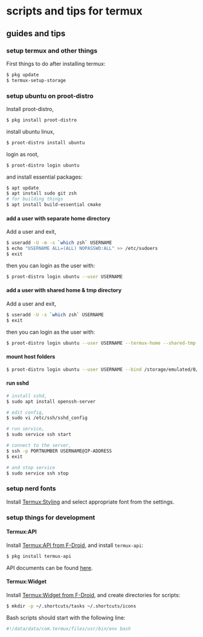 # scripts and tips for termux

## guides and tips

### setup termux and other things

First things to do after installing termux:

```bash
$ pkg update
$ termux-setup-storage
```

### setup ubuntu on proot-distro

Install proot-distro,

```bash
$ pkg install proot-distro
```

install ubuntu linux,

```bash
$ proot-distro install ubuntu
```

login as root,

```bash
$ proot-distro login ubuntu
```

and install essential packages:

```bash
$ apt update
$ apt install sudo git zsh
# for building things
$ apt install build-essential cmake
```

#### add a user with separate home directory

Add a user and exit,

```bash
$ useradd -U -m -s `which zsh` USERNAME
$ echo "USERNAME ALL=(ALL) NOPASSWD:ALL" >> /etc/sudoers
$ exit
```

then you can login as the user with:

```bash
$ proot-distro login ubuntu --user USERNAME
```

#### add a user with shared home & tmp directory

Add a user and exit,

```bash
$ useradd -U -s `which zsh` USERNAME
$ exit
```

then you can login as the user with:

```bash
$ proot-distro login ubuntu --user USERNAME --termux-home --shared-tmp
```

#### mount host folders

```bash
$ proot-distro login ubuntu --user USERNAME --bind /storage/emulated/0/Download:/home/USERNAME/files
```

#### run sshd

```bash
# install sshd,
$ sudo apt install openssh-server

# edit config,
$ sudo vi /etc/ssh/sshd_config

# run service,
$ sudo service ssh start

# connect to the server,
$ ssh -p PORTNUMBER USERNAME@IP-ADDRESS
$ exit

# and stop service
$ sudo service ssh stop
```

### setup nerd fonts

Install [Termux:Styling](https://f-droid.org/en/packages/com.termux.styling/) and select appropriate font from the settings.

### setup things for development

#### Termux:API

Install [Termux:API from F-Droid](https://f-droid.org/packages/com.termux.api/), and install `termux-api`:

```bash
$ pkg install termux-api
```

API documents can be found [here](https://wiki.termux.com/wiki/Termux:API).

#### Termux:Widget

Install [Termux:Widget from F-Droid](https://f-droid.org/en/packages/com.termux.widget), and create directories for scripts:

```bash
$ mkdir -p ~/.shortcuts/tasks ~/.shortcuts/icons
```

Bash scripts should start with the following line:

```bash
#!/data/data/com.termux/files/usr/bin/env bash
```

